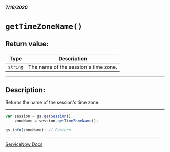 ##### 7/16/2020
# `getTimeZoneName()`
## Return value:
| Type | Description |
|---|---|
| `string` | The name of the session's time zone. |

---

## Description:
Returns the name of the session's time zone.

---

```js
var session = gs.getSession(),
    zoneName = session.getTimeZoneName();

gs.info(zoneName); // Eastern
```

---

[ServiceNow Docs](https://developer.servicenow.com/dev.do#!/reference/api/newyork/server/no-namespace/c_GlideSessionScopedAPI#r_ScopedGlideSessionGetTimeZoneName)